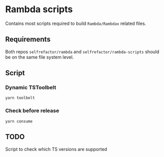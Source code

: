 # Rambda scripts

Contains most scripts required to build `Rambda/Rambdax` related files.

## Requirements

Both repos `selfrefactor/rambda` and `selfrefactor/rambda-scripts` should be on the same file system level.

## Script

### Dynamic TSToolbelt

`yarn toolbelt`

### Check before release

`yarn consume`

## TODO

Script to check which TS versions are supported